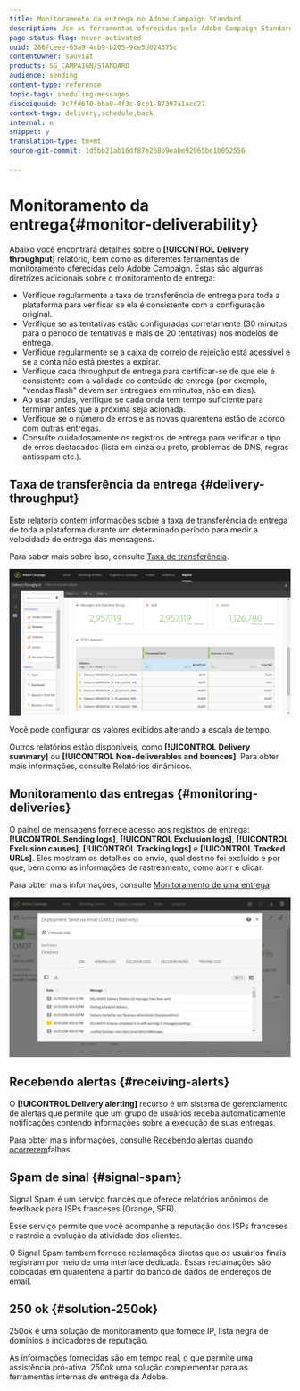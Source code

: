 ```yaml
---
title: Monitoramento da entrega no Adobe Campaign Standard
description: Use as ferramentas oferecidas pelo Adobe Campaign Standard para monitorar a entrega da plataforma.
page-status-flag: never-activated
uuid: 286fceee-65a9-4cb9-b205-9ce5d024675c
contentOwner: sauviat
products: SG_CAMPAIGN/STANDARD
audience: sending
content-type: reference
topic-tags: sheduling-messages
discoiquuid: 9c7fd670-bba9-4f3c-8cb1-87397a1acd27
context-tags: delivery,schedule,back
internal: n
snippet: y
translation-type: tm+mt
source-git-commit: 1d5bb21ab16df87e268b9eabe92965be1b052556

---
```



# Monitoramento da entrega{#monitor-deliverability}

Abaixo você encontrará detalhes sobre o **[!UICONTROL Delivery throughput]** relatório, bem como as diferentes ferramentas de monitoramento oferecidas pelo Adobe Campaign. Estas são algumas diretrizes adicionais sobre o monitoramento de entrega:
* Verifique regularmente a taxa de transferência de entrega para toda a plataforma para verificar se ela é consistente com a configuração original.
* Verifique se as tentativas estão configuradas corretamente (30 minutos para o período de tentativas e mais de 20 tentativas) nos modelos de entrega.
* Verifique regularmente se a caixa de correio de rejeição está acessível e se a conta não está prestes a expirar.
* Verifique cada throughput de entrega para certificar-se de que ele é consistente com a validade do conteúdo de entrega (por exemplo, "vendas flash" devem ser entregues em minutos, não em dias).
* Ao usar ondas, verifique se cada onda tem tempo suficiente para terminar antes que a próxima seja acionada.
* Verifique se o número de erros e as novas quarentena estão de acordo com outras entregas.
* Consulte cuidadosamente os registros de entrega para verificar o tipo de erros destacados (lista em cinza ou preto, problemas de DNS, regras antisspam etc.).

## Taxa de transferência da entrega {#delivery-throughput}

Este relatório contém informações sobre a taxa de transferência de entrega de toda a plataforma durante um determinado período para medir a velocidade de entrega das mensagens.

Para saber mais sobre isso, consulte [Taxa de transferência](../../reporting/using/delivery-throughput.md).

![](assets/delivery_reports_1.png)

Você pode configurar os valores exibidos alterando a escala de tempo.

Outros relatórios estão disponíveis, como **[!UICONTROL Delivery summary]** ou **[!UICONTROL Non-deliverables and bounces]**. Para obter mais informações, consulte Relatórios [](../../reporting/using/about-dynamic-reports.md)dinâmicos.

## Monitoramento das entregas {#monitoring-deliveries}

O painel de mensagens fornece acesso aos registros de entrega: **[!UICONTROL Sending logs]**, **[!UICONTROL Exclusion logs]**, **[!UICONTROL Exclusion causes]**, **[!UICONTROL Tracking logs]** e **[!UICONTROL Tracked URLs]**. Eles mostram os detalhes do envio, qual destino foi excluído e por que, bem como as informações de rastreamento, como abrir e clicar.

Para obter mais informações, consulte [Monitoramento de uma entrega](../../sending/using/monitoring-a-delivery.md).

![](assets/sending_delivery1.png)

## Recebendo alertas {#receiving-alerts}

O **[!UICONTROL Delivery alerting]** recurso é um sistema de gerenciamento de alertas que permite que um grupo de usuários receba automaticamente notificações contendo informações sobre a execução de suas entregas.

Para obter mais informações, consulte [Recebendo alertas quando ocorrerem](../../sending/using/receiving-alerts-when-failures-happen.md)falhas.

## Spam de sinal {#signal-spam}

Signal Spam é um serviço francês que oferece relatórios anônimos de feedback para ISPs franceses (Orange, SFR).

Esse serviço permite que você acompanhe a reputação dos ISPs franceses e rastreie a evolução da atividade dos clientes.

O Signal Spam também fornece reclamações diretas que os usuários finais registram por meio de uma interface dedicada. Essas reclamações são colocadas em quarentena a partir do banco de dados de endereços de email.

## 250 ok {#solution-250ok}

250ok é uma solução de monitoramento que fornece IP, lista negra de domínios e indicadores de reputação.

As informações fornecidas são em tempo real, o que permite uma assistência pró-ativa. 250ok uma solução complementar para as ferramentas internas de entrega da Adobe.
